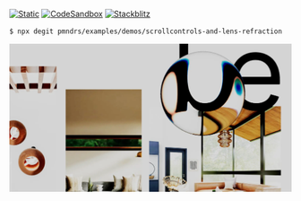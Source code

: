 [![Static](https://img.shields.io/badge/demo-%23646CFF.svg?logo=html5&logoColor=white)](https://pmndrs.github.io/examples/scrollcontrols-and-lens-refraction)
[![CodeSandbox](https://img.shields.io/badge/codesandbox-040404?logo=codesandbox&logoColor=DBDBDB)](https://codesandbox.io/s/github/pmndrs/examples/tree/main/demos/scrollcontrols-and-lens-refraction)
[![Stackblitz](https://img.shields.io/badge/stackblitz-fff?logo=Stackblitz&logoColor=1389FD)](https://stackblitz.com/github/pmndrs/examples/tree/main/demos/scrollcontrols-and-lens-refraction)

```sh
$ npx degit pmndrs/examples/demos/scrollcontrols-and-lens-refraction
```

![](thumbnail.webp)

